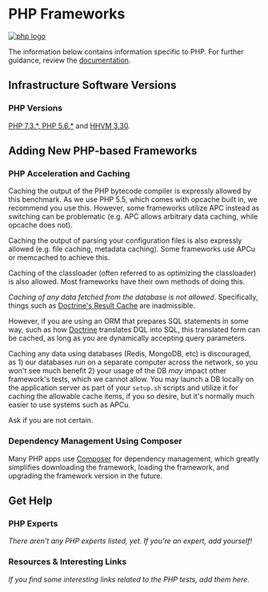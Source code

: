# PHP Frameworks

[![php logo](https://avatars1.githubusercontent.com/u/25158?s=200&v=4)](https://php.net)

The information below contains information specific to PHP. 
For further guidance, review the 
[documentation](https://benchweb.readthedocs.io/en/latest/).

## Infrastructure Software Versions

### PHP Versions

[PHP 7.3.\*, PHP 5.6.*](http://php.net/) and [HHVM 3.30](https://hhvm.com/).

## Adding New PHP-based Frameworks

### PHP Acceleration and Caching

Caching the output of the PHP bytecode compiler is expressly 
allowed by this benchmark. As we use PHP 5.5, which comes 
with opcache built in, we recommend you use this. However, 
some frameworks utilize APC instead as switching can be 
problematic (e.g. APC allows arbitrary data caching, while 
opcache does not). 

Caching the output of parsing your configuration files is 
also expressly allowed (e.g. file caching, metadata caching).
Some frameworks use APCu or memcached to achieve this. 

Caching of the classloader (often referred to as optimizing
the classloader) is also allowed. Most frameworks have their 
own methods of doing this. 

*Caching of any data fetched from the database is not allowed*. 
Specifically, things such as [Doctrine's Result Cache](http://doctrine-orm.readthedocs.org/en/latest/reference/caching.html#result-cache) are inadmissible. 

However, if you are using an ORM that prepares SQL 
statements in some way, such as how 
[Doctrine](http://doctrine-orm.readthedocs.org/en/latest/reference/caching.html#query-cache) 
translates DQL into SQL, this translated form can be 
cached, as long as you are dynamically accepting 
query parameters. 

Caching any data using databases (Redis, MongoDB, etc) 
is discouraged, as 1) our databases run on a separate 
computer across the network, so you won't see much 
benefit 2) your usage of the DB *may* impact other 
framework's tests, which we cannot allow. You may launch 
a DB locally on the application server as part of your 
`setup.sh` scripts and utilize it for caching the allowable
cache items, if you so desire, but it's normally much 
easier to use systems such as APCu.

Ask if you are not certain.

### Dependency Management Using Composer

Many PHP apps use [Composer](https://getcomposer.org/) for dependency management, 
which greatly simplifies downloading the framework, loading the framework, and 
upgrading the framework version in the future. 

## Get Help

### PHP Experts

_There aren't any PHP experts listed, yet. If you're an expert, 
add yourself!_

### Resources & Interesting Links

_If you find some interesting links related to the PHP tests, 
add them here._
